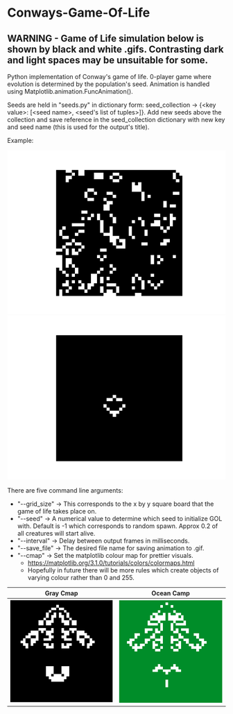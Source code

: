 # Conways-Game-Of-Life

## WARNING - Game of Life simulation below is shown by black and white .gifs. Contrasting dark and light spaces may be unsuitable for some.

Python implementation of Conway's game of life. 0-player game where evolution is determined by the population's seed. Animation is handled using Matplotlib.animation.FuncAnimation().

Seeds are held in "seeds.py" in dictionary form: seed_collection -> {\<key value\>: [\<seed name\>, <seed's list of tuples>]}. Add new seeds above the collection and save reference in the seed_collection dictionary with new key and seed name (this is used for the output's title). 

Example: 

![](https://raw.githubusercontent.com/LordLean/Conways-Game-Of-Life/main/Images/random_one.gif)
![](https://raw.githubusercontent.com/LordLean/Conways-Game-Of-Life/main/Images/fun_one.gif)

There are five command line arguments:
* "--grid_size" -> This corresponds to the x by y square board that the game of life takes place on.
* "--seed" -> A numerical value to determine which seed to initialize GOL with. Default is -1 which corresponds to random spawn. Approx 0.2 of all creatures will start alive.
* "--interval" -> Delay between output frames in milliseconds.
* "--save_file" -> The desired file name for saving animation to .gif.
* "--cmap" -> Set the matplotlib colour map for prettier visuals.
  * https://matplotlib.org/3.1.0/tutorials/colors/colormaps.html
  * Hopefully in future there will be more rules which create objects of varying colour rather than 0 and 255.
  
Gray Cmap            |  Ocean Camp
:-------------------------:|:-------------------------:
![](https://raw.githubusercontent.com/LordLean/Conways-Game-Of-Life/main/Images/fun2.png)  |  ![](https://raw.githubusercontent.com/LordLean/Conways-Game-Of-Life/main/Images/fun_ocean.png)
